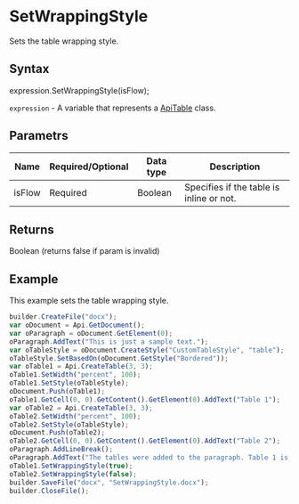 # SetWrappingStyle

Sets the table wrapping style.

## Syntax

expression.SetWrappingStyle(isFlow);

`expression` - A variable that represents a [ApiTable](../ApiTable.md) class.

## Parametrs

| **Name** | **Required/Optional** | **Data type** | **Description** |
| ------------- | ------------- | ------------- | ------------- |
| isFlow | Required | Boolean | Specifies if the table is inline or not. |

## Returns

Boolean (returns false if param is invalid)

## Example

This example sets the table wrapping style.

```javascript
builder.CreateFile("docx");
var oDocument = Api.GetDocument();
var oParagraph = oDocument.GetElement(0);
oParagraph.AddText("This is just a sample text.");
var oTableStyle = oDocument.CreateStyle("CustomTableStyle", "table");
oTableStyle.SetBasedOn(oDocument.GetStyle("Bordered"));
var oTable1 = Api.CreateTable(3, 3);
oTable1.SetWidth("percent", 100);
oTable1.SetStyle(oTableStyle);
oDocument.Push(oTable1);
oTable1.GetCell(0, 0).GetContent().GetElement(0).AddText("Table 1");
var oTable2 = Api.CreateTable(3, 3);
oTable2.SetWidth("percent", 100);
oTable2.SetStyle(oTableStyle);
oDocument.Push(oTable2);
oTable2.GetCell(0, 0).GetContent().GetElement(0).AddText("Table 2");
oParagraph.AddLineBreak();
oParagraph.AddText("The tables were added to the paragraph. Table 1 is inline and Table 2 is not.");
oTable1.SetWrappingStyle(true);
oTable2.SetWrappingStyle(false);
builder.SaveFile("docx", "SetWrappingStyle.docx");
builder.CloseFile();
```